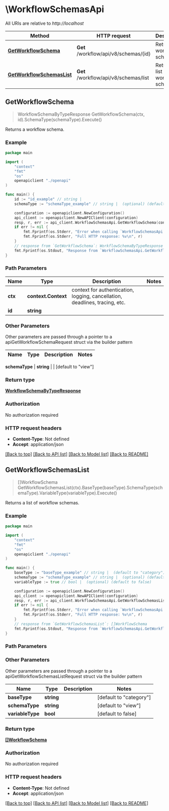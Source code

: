 # \WorkflowSchemasApi

All URIs are relative to *http://localhost*

Method | HTTP request | Description
------------- | ------------- | -------------
[**GetWorkflowSchema**](WorkflowSchemasApi.md#GetWorkflowSchema) | **Get** /workflow/api/v8/schemas/{id} | Returns a workflow schema.
[**GetWorkflowSchemasList**](WorkflowSchemasApi.md#GetWorkflowSchemasList) | **Get** /workflow/api/v8/schemas/list | Returns a list of workflow schemas.



## GetWorkflowSchema

> WorkflowSchemaByTypeResponse GetWorkflowSchema(ctx, id).SchemaType(schemaType).Execute()

Returns a workflow schema.

### Example

```go
package main

import (
    "context"
    "fmt"
    "os"
    openapiclient "./openapi"
)

func main() {
    id := "id_example" // string | 
    schemaType := "schemaType_example" // string |  (optional) (default to "view")

    configuration := openapiclient.NewConfiguration()
    api_client := openapiclient.NewAPIClient(configuration)
    resp, r, err := api_client.WorkflowSchemasApi.GetWorkflowSchema(context.Background(), id).SchemaType(schemaType).Execute()
    if err != nil {
        fmt.Fprintf(os.Stderr, "Error when calling `WorkflowSchemasApi.GetWorkflowSchema``: %v\n", err)
        fmt.Fprintf(os.Stderr, "Full HTTP response: %v\n", r)
    }
    // response from `GetWorkflowSchema`: WorkflowSchemaByTypeResponse
    fmt.Fprintf(os.Stdout, "Response from `WorkflowSchemasApi.GetWorkflowSchema`: %v\n", resp)
}
```

### Path Parameters


Name | Type | Description  | Notes
------------- | ------------- | ------------- | -------------
**ctx** | **context.Context** | context for authentication, logging, cancellation, deadlines, tracing, etc.
**id** | **string** |  | 

### Other Parameters

Other parameters are passed through a pointer to a apiGetWorkflowSchemaRequest struct via the builder pattern


Name | Type | Description  | Notes
------------- | ------------- | ------------- | -------------

 **schemaType** | **string** |  | [default to &quot;view&quot;]

### Return type

[**WorkflowSchemaByTypeResponse**](WorkflowSchemaByTypeResponse.md)

### Authorization

No authorization required

### HTTP request headers

- **Content-Type**: Not defined
- **Accept**: application/json

[[Back to top]](#) [[Back to API list]](../README.md#documentation-for-api-endpoints)
[[Back to Model list]](../README.md#documentation-for-models)
[[Back to README]](../README.md)


## GetWorkflowSchemasList

> []WorkflowSchema GetWorkflowSchemasList(ctx).BaseType(baseType).SchemaType(schemaType).VariableType(variableType).Execute()

Returns a list of workflow schemas.

### Example

```go
package main

import (
    "context"
    "fmt"
    "os"
    openapiclient "./openapi"
)

func main() {
    baseType := "baseType_example" // string |  (default to "category")
    schemaType := "schemaType_example" // string |  (optional) (default to "view")
    variableType := true // bool |  (optional) (default to false)

    configuration := openapiclient.NewConfiguration()
    api_client := openapiclient.NewAPIClient(configuration)
    resp, r, err := api_client.WorkflowSchemasApi.GetWorkflowSchemasList(context.Background()).BaseType(baseType).SchemaType(schemaType).VariableType(variableType).Execute()
    if err != nil {
        fmt.Fprintf(os.Stderr, "Error when calling `WorkflowSchemasApi.GetWorkflowSchemasList``: %v\n", err)
        fmt.Fprintf(os.Stderr, "Full HTTP response: %v\n", r)
    }
    // response from `GetWorkflowSchemasList`: []WorkflowSchema
    fmt.Fprintf(os.Stdout, "Response from `WorkflowSchemasApi.GetWorkflowSchemasList`: %v\n", resp)
}
```

### Path Parameters



### Other Parameters

Other parameters are passed through a pointer to a apiGetWorkflowSchemasListRequest struct via the builder pattern


Name | Type | Description  | Notes
------------- | ------------- | ------------- | -------------
 **baseType** | **string** |  | [default to &quot;category&quot;]
 **schemaType** | **string** |  | [default to &quot;view&quot;]
 **variableType** | **bool** |  | [default to false]

### Return type

[**[]WorkflowSchema**](WorkflowSchema.md)

### Authorization

No authorization required

### HTTP request headers

- **Content-Type**: Not defined
- **Accept**: application/json

[[Back to top]](#) [[Back to API list]](../README.md#documentation-for-api-endpoints)
[[Back to Model list]](../README.md#documentation-for-models)
[[Back to README]](../README.md)

